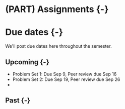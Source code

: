 
# (PART) Assignments {-}

# Due dates {-}

We'll post due dates here throughout the semester. 

## Upcoming {-}

* Problem Set 1: Due Sep 9, Peer review due Sep 16
* Problem Set 2: Due Sep 19, Peer review due Sep 26
*


## Past {-}

